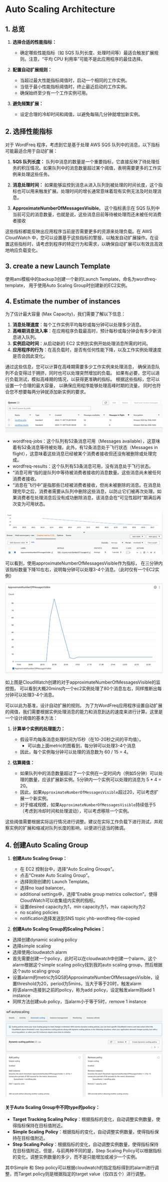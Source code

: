 # Auto Scaling Architecture
## 1. 总览

1. **选择合适的性能指标：**
   - 确定哪些性能指标（如 SQS 队列长度、处理时间等）最适合触发扩展规则。注意，“平均 CPU 利用率”可能不是此应用程序的最佳选择。

2. **配置自动扩展规则：**
   - 当超过最大性能指标阈值时，启动一个相同的工作实例。
   - 当低于最小性能指标阈值时，终止最近启动的工作实例。
   - 确保始终至少有一个工作实例可用。

3. **避免频繁扩展：**
   - 设定合理的冷却时间和阈值，以避免每隔几分钟就增加新实例。

## 2. 选择性能指标
对于 WordFreq 程序，考虑到它是基于处理 AWS SQS 队列中的消息，以下指标可能最适合用于自动扩展：

1. **SQS 队列长度：**
队列中消息的数量是一个重要指标，它直接反映了待处理任务的积压情况。如果队列中的消息数量超过某个阈值，表明需要更多的工作实例来处理这些任务。

2. **消息处理时间：** 如果能够监控到消息从进入队列到被处理的时间长度，这个指标也可以用来触发扩展。处理时间的增长通常意味着现有实例无法及时处理消息。

3. **ApproximateNumberOfMessagesVisible**。
这个指标表示在 SQS 队列中当前可见的消息数量，也就是说，这些消息目前等待被处理而还未被任何消费者接收

这些指标都能反映出应用程序当前是否需要更多的资源来处理负载。在 AWS CloudWatch 中，您可以设置基于这些指标的警报，以触发自动扩展操作。在设置这些指标时，请考虑到程序的特定行为和需求，以确保自动扩展可以有效且高效地响应负载变化。

## 3. create a new Launch Template
使用ami模板中的backup3创建一个新的Launch Template，命名为wordfreq-template，
用于使用Auto Scaling Group时创建新的EC2实例。

## 4. Estimate the number of instances
为了估计最大容量 (Max Capacity)，我们需要了解以下信息：

1. **消息处理速度**：每个工作实例平均每秒或每分钟可以处理多少消息。
2. **高峰期消息流入率**：在应用程序负载最高时，预计每秒或每分钟会有多少新消息进入队列。
3. **实例启动时间**：从启动新的 EC2 实例到实例开始处理消息所需的时间。
4. **应用程序的行为**：在高负载时，是否有任何性能下降，以及工作实例处理速度是否会因此变化。

通过这些信息，您可以计算在高峰期需要多少工作实例来处理消息，
确保消息队列不会变得过于拥挤，同时也可以处理突然增加的负载。
如果有必要，您可以进行负载测试，模拟高峰期的情况，以获得更准确的指标。
根据这些指标，您可以设置一个合理的最大容量，
以确保应用程序能够处理高峰时期的流量，
同时也符合您不想要每两分钟就添加新实例的要求。

![img_7.png](img/img_7.png)
- wordfreq-jobs：这个队列有52条消息可用（Messages available），这意味着有52条消息等待被处理。此外，有12条消息处于飞行状态（Messages in flight），这意味着这些消息已经被某个消费者接收但还没有被删除或处理完成。
- wordfreq-results：这个队列有53条消息可用，没有消息处于飞行状态。
- “消息可用”指的是队列中等待被消费者接收的消息数量。这些消息尚未被任何消费者接收。
- “消息在飞行中”是指那些已经被消费者接收，但尚未被删除的消息。在消息处理完毕之后，消费者需要从队列中删除这些消息，以防止它们被再次处理。如果消费者在处理消息后没有成功删除消息，该消息会在“可见性超时”期满后再次变为可用状态。

![img_6.png](img/img_6.png)

可以看到，使用approximateNumberOfMessagesVisible作为指标，
在三分钟内该指标数量下降10左右，说明每分钟可以处理3-4个消息。（此时仅有一个EC2实例）

![img_8.png](img/img_8.png)

如上图是CloudWatch创建的对于approximateNumberOfMessagesVisible的监控图，
可以看到大概20mins内一个ec2实例处理了80个消息左右，同样推断出每分钟可以处理3-4个消息。

可以以此为基准，设计自动扩展的规则。
为了为WordFreq应用程序设置自动扩展的阈值，我们需要根据实例处理消息的能力和消息到达的速度来进行计算。这里是一个设计阈值的基本方法：

1. **计算单个实例的处理能力：**
   - 假设平均每条消息处理时间为15秒（在10-20秒之间的平均值）。
     - 可以由上面metric的图看到，每分钟可以处理3-4个消息
   - 因此，每个实例每分钟可以处理的消息数为 60 / 15 = 4。

2. **估算阈值：**
   - 如果队列中的消息数量超过了一个实例在一定时间内（例如5分钟）可以处理的数量，应该扩展新实例。5分钟内一个实例可以处理的消息为 5 * 4 = 20。
   - 因此，如果`ApproximateNumberOfMessagesVisible`超过20，可以考虑扩展一个新实例。
   - 对于缩减规模，如果`ApproximateNumberOfMessagesVisible`持续低于5（考虑到冷却时间和处理波动），可以考虑移除一个实例。

这些阈值需要根据实际运行情况进行调整。建议在实际工作负载下进行测试，并观察实例的扩展和缩减对队列长度的影响，以便进行适当的微调。


## 4. 创建Auto Scaling Group
1. **创建Auto Scaling Group：**
   - 在 EC2 控制台中，选择“Auto Scaling Groups”。
   - 点击“Create Auto Scaling Group”。
   - 选择刚刚创建的 Launch Template。
   - 选择no load balancer。
   - additional settings中，选择“Enable group metrics collection”。使得CloudWatch可以收集组内实例的指标。
   - 设置desired capacity为1，min capacity为1，max capacity为2
   - no scaling policies
   - notification选择发送到SNS topic yhb-wordfreq-file-copied

2. **创建Auto Scaling Group的Scaling Policies：**
- 选择创建dynamic scaling policy
- 选择simple scaling
- 选择使用cloudwatch alarm
- 首先需要创建一个policy，此时可以在cloudwatch中创建一个alarm，这个alarm根据这个simple scaling policy找到我的auto scaling group，然后根据这个auto scaling group
- 设置alarm的metric为SQS的ApproximateNumberOfMessagesVisible，设置threshold为20，period为5mins，当大于等于20时，触发alarm
- 将该alarm连接到之前的policy，称为add policy，设定触发alarm则add 1 instance
- 同样方法创建sub policy，当alarm小于等于5时，remove 1 instance

![img_10.png](img/img_10.png)

#### 关于Auto Scaling Group中不同type的policy：
- **Target Tracking Scaling Policy**：根据指标的变化，自动调整实例数量，使得指标保持在目标值附近。
- **Simple Scaling Policy**：根据指标的变化，自动调整实例数量，使得指标保持在目标值附近。
- **Step Scaling Policy**：根据指标的变化，自动调整实例数量，使得指标保持在目标值附近。但是，与前两种不同的是，Step Scaling Policy可以根据指标的变化，调整实例数量的多少，而不是只能增加或减少一个实例。

其中Simple 和 Step policy可以根据cloudwatch的指定指标得到的alarm进行调整，而Target policy则是根据指定的target value（仅四五个）进行调整。

